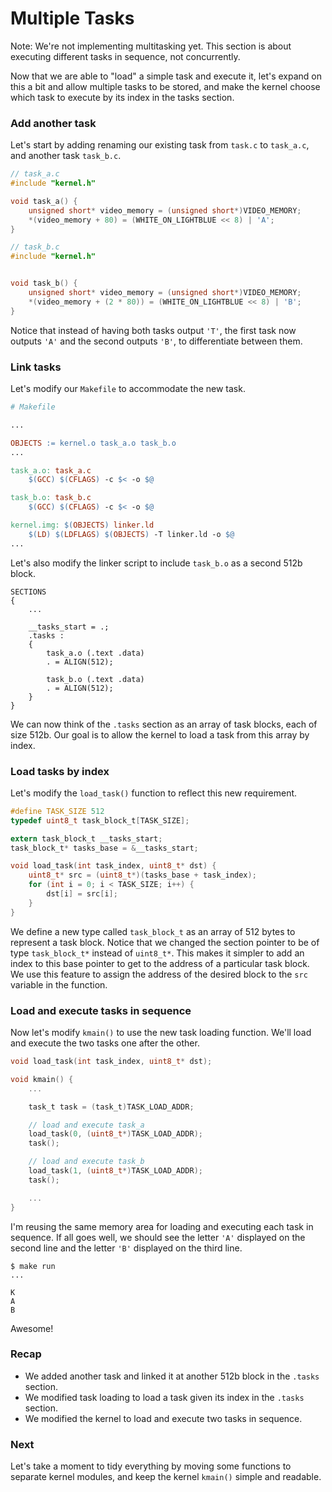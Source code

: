 # Multiple Tasks

Note: We're not implementing multitasking yet. This section is about executing different tasks in sequence, not concurrently.

Now that we are able to "load" a simple task and execute it, let's expand on this a bit and allow multiple tasks to be stored, and make the kernel choose which task to execute by its index in the tasks section.

### Add another task

Let's start by adding renaming our existing task from `task.c` to `task_a.c`, and another task `task_b.c`.

```c
// task_a.c
#include "kernel.h"

void task_a() {
    unsigned short* video_memory = (unsigned short*)VIDEO_MEMORY;
    *(video_memory + 80) = (WHITE_ON_LIGHTBLUE << 8) | 'A';
}
```

```c
// task_b.c
#include "kernel.h"


void task_b() {
    unsigned short* video_memory = (unsigned short*)VIDEO_MEMORY;
    *(video_memory + (2 * 80)) = (WHITE_ON_LIGHTBLUE << 8) | 'B';
}
```

Notice that instead of having both tasks output `'T'`, the first task now outputs `'A'` and the second outputs `'B'`, to differentiate between them.

### Link tasks

Let's modify our `Makefile` to accommodate the new task.

```makefile
# Makefile

...

OBJECTS := kernel.o task_a.o task_b.o
...

task_a.o: task_a.c
	$(GCC) $(CFLAGS) -c $< -o $@

task_b.o: task_b.c
	$(GCC) $(CFLAGS) -c $< -o $@

kernel.img: $(OBJECTS) linker.ld
	$(LD) $(LDFLAGS) $(OBJECTS) -T linker.ld -o $@
...
```

Let's also modify the linker script to include `task_b.o` as a second 512b block.

```
SECTIONS
{
    ...

    __tasks_start = .;
    .tasks :
    {
        task_a.o (.text .data)
        . = ALIGN(512);

        task_b.o (.text .data)
        . = ALIGN(512);
    }
}
```

We can now think of the `.tasks` section as an array of task blocks, each of size 512b. Our goal is to allow the kernel to load a task from this array by index.

### Load tasks by index

Let's modify the `load_task()` function to reflect this new requirement.

```c
#define TASK_SIZE 512
typedef uint8_t task_block_t[TASK_SIZE];

extern task_block_t __tasks_start;
task_block_t* tasks_base = &__tasks_start;

void load_task(int task_index, uint8_t* dst) {
    uint8_t* src = (uint8_t*)(tasks_base + task_index);
    for (int i = 0; i < TASK_SIZE; i++) {
        dst[i] = src[i];
    }
}
```

We define a new type called `task_block_t` as an array of 512 bytes to represent a task block. Notice that we changed the section pointer to be of type `task_block_t*` instead of `uint8_t*`. This makes it simpler to add an index to this base pointer to get to the address of a particular task block. We use this feature to assign the address of the desired block to the `src` variable in the function.

### Load and execute tasks in sequence

Now let's modify `kmain()` to use the new task loading function. We'll load and execute the two tasks one after the other.

```c
void load_task(int task_index, uint8_t* dst);

void kmain() {
    ...

    task_t task = (task_t)TASK_LOAD_ADDR;

    // load and execute task_a
    load_task(0, (uint8_t*)TASK_LOAD_ADDR);
    task();

    // load and execute task_b
    load_task(1, (uint8_t*)TASK_LOAD_ADDR);
    task();

    ...
}
```

I'm reusing the same memory area for loading and executing each task in sequence. If all goes well, we should see the letter `'A'` displayed on the second line and the letter `'B'` displayed on the third line.

```
$ make run
...
```
```
K
A
B
```

Awesome!

### Recap

* We added another task and linked it at another 512b block in the `.tasks` section.
* We modified task loading to load a task given its index in the `.tasks` section.
* We modified the kernel to load and execute two tasks in sequence.

### Next

Let's take a moment to tidy everything by moving some functions to separate kernel modules, and keep the kernel `kmain()` simple and readable.
